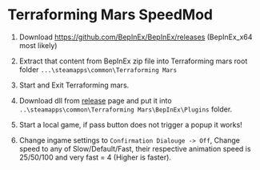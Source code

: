 # Terraforming Mars SpeedMod

1. Download https://github.com/BepInEx/BepInEx/releases (BepInEx_x64 most likely)

2. Extract that content from BepInEx zip file into Terraforming mars root folder ```...\steamapps\common\Terraforming Mars```

3. Start and Exit Terraforming mars.

4. Download dll from [release](https://github.com/almenjonatan/terraforming-mars-speed-mod/releases) page and put it into ```..\steamapps\common\Terraforming Mars\BepInEx\Plugins``` folder.

5. Start a local game, if pass button does not trigger a popup it works!

6. Change ingame settings to ```Confirmation Dialouge -> Off```, Change speed to any of Slow/Default/Fast, their respective animation speed is 25/50/100 and very fast = 4 (Higher is faster).
